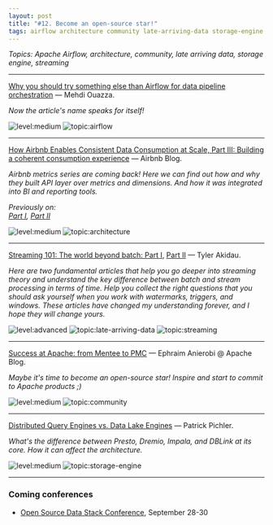 ```yaml
---
layout: post
title: "#12. Become an open-source star!"
tags: airflow architecture community late-arriving-data storage-engine streaming
---
```


*Topics: Apache Airflow, architecture, community, late arriving data, storage engine, streaming*

<!--cut-->

---

[Why you should try something else than Airflow for data pipeline orchestration](https://towardsdatascience.com/why-you-should-try-something-else-than-airflow-for-data-pipeline-orchestration-7a0a2c91c341) — Mehdi Ouazza.

*Now the article's name speaks for itself!*

![level:medium] ![topic:airflow]

---

[How Airbnb Enables Consistent Data Consumption at Scale, Part III: Building a coherent consumption experience](https://medium.com/airbnb-engineering/how-airbnb-enables-consistent-data-consumption-at-scale-1c0b6a8b9206) — Airbnb Blog.

*Airbnb metrics series are coming back! Here we can find out how and why they built API layer over metrics and dimensions. And how it was integrated into BI and reporting tools.*

*Previously on:*  
*[Part I](https://medium.com/airbnb-engineering/how-airbnb-achieved-metric-consistency-at-scale-f23cc53dea70), [Part II](https://medium.com/airbnb-engineering/airbnb-metric-computation-with-minerva-part-2-9afe6695b486)*

![level:medium] ![topic:architecture]

---

[Streaming 101: The world beyond batch: Part I](https://www.oreilly.com/radar/the-world-beyond-batch-streaming-101/), [Part II](https://www.oreilly.com/radar/the-world-beyond-batch-streaming-102/) — Tyler Akidau.

*Here are two fundamental articles that help you go deeper into streaming theory and understand the key difference between batch and stream processing in terms of time. Help you collect the right questions that you should ask yourself when you work with watermarks, triggers, and windows. These articles have changed my understanding forever, and I hope they will change yours.*

![level:advanced] ![topic:late-arriving-data] ![topic:streaming]

---

[Success at Apache: from Mentee to PMC](https://blogs.apache.org/foundation/entry/success-at-apache-from-mentee) — Ephraim Anierobi @ Apache Blog.

*Maybe it's time to become an open-source star! Inspire and start to commit to Apache products ;)*

![level:medium] ![topic:community]

---

[Distributed Query Engines vs. Data Lake Engines](https://medium.com/swlh/the-evolution-of-distributed-sql-based-query-engines-for-big-data-dfcb68102060) — Patrick Pichler.

*What's the difference between Presto, Dremio, Impala, and DBLink at its core. How it can affect the architecture.*

![level:medium] ![topic:storage-engine]

---


### Сoming conferences
- [Open Source Data Stack Conference](https://www.opensourcedatastack.com/), September 28-30

<!--tags-->

[level:medium]: https://img.shields.io/badge/level-medium-blue
[level:advanced]: https://img.shields.io/badge/level-advanced-blue

[topic:airflow]: https://img.shields.io/badge/topic-airflow-F8B4C6
[topic:architecture]: https://img.shields.io/badge/topic-architecture-260C3B
[topic:community]: https://img.shields.io/badge/topic-community-33782C
[topic:late-arriving-data]: https://img.shields.io/badge/topic-late--arriving--data-blueviolet
[topic:storage-engine]: https://img.shields.io/badge/topic-storage--engine-0A6531
[topic:streaming]: https://img.shields.io/badge/topic-streaming-F15A02

